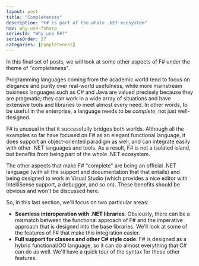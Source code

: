 ```yaml
---
layout: post
title: "Completeness"
description: "F# is part of the whole .NET ecosystem"
nav: why-use-fsharp
seriesId: "Why use F#?"
seriesOrder: 27
categories: [Completeness]
---
```


In this final set of posts, we will look at some other aspects of F# under the theme of "completeness".  

Programming languages coming from the academic world tend to focus on elegance and purity over real-world usefulness, while more mainstream business languages such as C# and Java are valued precisely because they are pragmatic; they can work in a wide array of situations and have extensive tools and libraries to meet almost every need. In other words, to be useful in the enterprise, a language needs to be *complete*, not just well-designed.

F# is unusual in that it successfully bridges both worlds. Although all the examples so far have focused on F# as an elegant functional language, it does support an object-oriented paradigm as well, and can integrate easily with other .NET languages and tools. As a result, F# is not a isolated island, but benefits from being part of the whole .NET ecosystem.

The other aspects that make F# "complete" are being an official .NET language (with all the support and documentation that that entails) and being designed to work in Visual Studio (which provides a nice editor with IntelliSense support, a debugger, and so on).  These benefits should be obvious and won't be discussed here.

So, in this last section, we'll focus on two particular areas:

* **Seamless interoperation with .NET libraries**. Obviously, there can be a mismatch between the functional approach of F# and the imperative approach that is designed into the base libraries. We'll look at some of the features of F# that make this integration easier.
* **Full support for classes and other C# style code**. F# is designed as a hybrid functional/OO language, so it can do almost everything that C# can do as well. We'll have a quick tour of the syntax for these other features.
